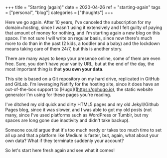 +++
title = "Starting (again)"
date = 2020-04-26
ref = "starting-again"
tags = ["personal", "blog"]
categories = ["thoughts"]
+++

Here we go again. After 10 years, I've canceled the subscription for my domain+hosting, since I wasn't using it extensively and I felt guilty of paying that amount of money for nothing, and I'm starting again a new blog on this space. I'm not sure I will write on regular basis, since now there's much more to do than in the past (2 kids, a toddler and a baby) and the lockdown means taking care of them 24/7, but this is another story.

There are many ways to keep your presence online, some of them are even free. Sure, you don't have your vanity URL, but at the end of the day, the most important thing is that **you own your data**.

This site is based on a Git repository on my hard drive, replicated in GitHub and GitLab. I'm leveraging Netlify for the hosting site, since it does have an out-of-the-box support to [Hugo]((https://gohugo.io), the static website generator I'm using for these pages you're reading.

I've ditched my old quick and dirty HTML5 pages and my old Jekyll/Github Pages blog, since it was slower, and I was able to got my old posts (not many, since I've used platforms such as WordPress or Tumblr, but my spaces are long gone due inactivity and didn't take backup).

Someone could argue that it's too much nerdy or takes too much time to set all up and that a platform like Medium is faster, but, again, what about your own data? What if they terminate suddenly your account?

So let's start here fresh again and see what it comes!
